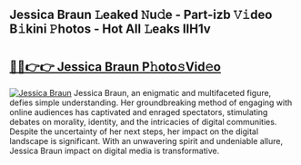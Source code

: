 ## Jessica Braun 𝙻eaked 𝙽u𝚍e - Part-izb 𝚅𝚒deo B𝚒kini 𝙿hotos - Hot All 𝙻eaks llH1v

# <h2><a href="http://ld4j8e.urlbe.top/?page=Jessica+Braun">🔗🔗👉👉 Jessica Braun P𝚑oto𝚜Vid𝚎o</a></h2>

[![Jessica Braun](https://i.imgur.com/eBuTRDB.gif)](http://ld4j8e.urlbe.top/?page=Jessica+Braun)
Jessica Braun, an enigmatic and multifaceted figure, defies simple understanding. Her groundbreaking method of engaging with online audiences has captivated and enraged spectators, stimulating debates on morality, identity, and the intricacies of digital communities. Despite the uncertainty of her next steps, her impact on the digital landscape is significant. With an unwavering spirit and undeniable allure, Jessica Braun impact on digital media is transformative.
